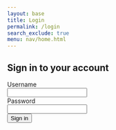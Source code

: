 ```yaml
---
layout: base
title: Login
permalink: /login
search_exclude: true
menu: nav/home.html
---
```


<div class="flex min-h-full flex-col justify-center px-6 py-12 lg:px-8">
  <div class="sm:mx-auto sm:w-full sm:max-w-sm">
    <h2 class="mt-10 text-center text-2xl/9 font-bold tracking-tight text-gray-900">Sign in to your account</h2>
  </div>

  <div class="mt-10 sm:mx-auto sm:w-full sm:max-w-sm">
    <form class="space-y-6" id="pythonForm" onsubmit="pythonLogin(); return false;">
      <div>
        <label for="username" class="block text-sm/6 font-medium text-gray-900">Username</label>
        <div class="mt-2">
          <input type="text" name="username" id="username" autocomplete="username" required class="block w-full rounded-md bg-white px-3 py-1.5 text-base text-gray-900 outline outline-1 -outline-offset-1 outline-gray-300 placeholder:text-gray-400 focus:outline focus:outline-2 focus:-outline-offset-2 focus:outline-indigo-500 sm:text-sm/6">
        </div>
      </div>
      <div>
        <div class="flex items-center justify-between">
          <label type="password" name="password" class="block text-sm/6 font-medium text-gray-900">Password</label>
        </div>
        <div class="mt-2">
          <input type="password" name="password" id="password" autocomplete="current-password" required class="block w-full rounded-md bg-white px-3 py-1.5 text-base text-gray-900 outline outline-1 -outline-offset-1 outline-gray-300 placeholder:text-gray-400 focus:outline focus:outline-2 focus:-outline-offset-2 focus:outline-indigo-500 sm:text-sm/6">
        </div>
      </div>
      <div>
        <button type="submit" class="flex w-full justify-center rounded-md bg-indigo-500 px-3 py-1.5 text-sm/6 font-semibold text-white shadow-sm hover:bg-rose-500 focus-visible:outline focus-visible:outline-2 focus-visible:outline-offset-2 focus-visible:outline-indigo-500">Sign in</button>
      </div>
      <p id="message" class="text-indigo-500"></p>
    </form>
  </div>
</div>

<script type="module">
    import { login, pythonURI, fetchOptions } from '{{site.baseurl}}/assets/js/api/config.js';

    // Function to handle Python login
    window.pythonLogin = function() {
        const options = {
            URL: `${pythonURI}/api/authenticate`,
            callback: pythonDatabase,
            message: "message",
            method: "POST",
            cache: "no-cache",
            body: {
                uid: document.getElementById("username").value,
                password: document.getElementById("password").value,
            }
        };
        login(options);
    }

    // Function to handle signup
    window.signup = function() {
        const signupButton = document.querySelector(".signup-card button");

        // Disable the button and change its color
        signupButton.disabled = true;
        signupButton.style.backgroundColor = '#d3d3d3'; // Light gray to indicate disabled state

        const signupOptions = {
            URL: `${pythonURI}/api/user`,
            method: "POST",
            cache: "no-cache",
            body: {
                name: document.getElementById("name").value,
                username: document.getElementById("signupUsername").value,
                password: document.getElementById("signupPassword").value,
            }
        };

        fetch(signupOptions.URL, {
            method: signupOptions.method,
            headers: {
                "Content-Type": "application/json"
            },
            body: JSON.stringify(signupOptions.body)
        })
        .then(response => {
            if (!response.ok) {
                throw new Error(`Signup failed: ${response.status}`);
            }
            return response.json();
        })
        .then(data => {
            document.getElementById("signupMessage").textContent = "Signup successful!";
            // Optionally redirect to login page or handle as needed
            // window.location.href = '{{site.baseurl}}/profile';
        })
        .catch(error => {
            console.error("Signup Error:", error);
            document.getElementById("signupMessage").textContent = `Signup Error: ${error.message}`;
            // Re-enable the button if there is an error
            signupButton.disabled = false;
            signupButton.style.backgroundColor = ''; // Reset to default color
        });
    }

    // Function to fetch and display Python data
    function pythonDatabase() {
        const URL = `${pythonURI}/api/user`;

        fetch(URL, fetchOptions)
            .then(response => {
                if (!response.ok) {
                    throw new Error(`Flask server response: ${response.status}`);
                }
                return response.json();
            })
            .then(data => {
                window.location.href = '{{site.baseurl}}/survey';
            })
            .catch(error => {
                console.error("Python Database Error:", error);
                const errorMsg = `Python Database Error: ${error.message}`;
            });
    }

    // Check for cookies and call relevant database functions on page load
    window.onload = function() {
        // Check if user is authenticated by checking cookies or local storage
        const isAuthenticated = document.cookie.includes('auth_token'); // Example check
        if (isAuthenticated) {
            pythonDatabase();
        }
    };
</script>
